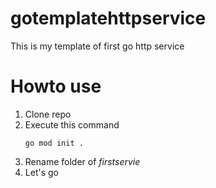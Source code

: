 # gotemplatehttpservice
This is my template of first go http service

# Howto use

1. Clone repo
2. Execute this command 
    ```console 
    go mod init . 
    ```
3. Rename folder of *firstservie*
4. Let's go

